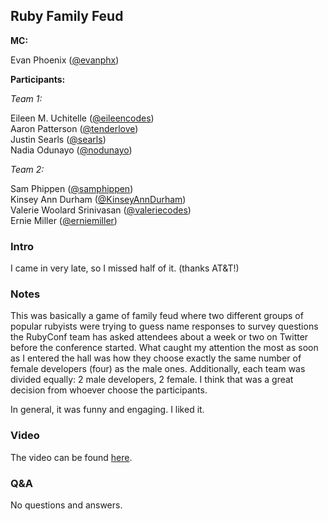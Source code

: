 ## Ruby Family Feud

**MC:**

Evan Phoenix ([@evanphx](https://twitter.com/evanphx))

**Participants:**

_Team 1:_

Eileen M. Uchitelle ([@eileencodes](https://twitter.com/eileencodes))<br />
Aaron Patterson ([@tenderlove](https://twitter.com/tenderlove))<br />
Justin Searls ([@searls](https://twitter.com/searls))<br />
Nadia Odunayo ([@nodunayo](https://twitter.com/nodunayo))

_Team 2:_

Sam Phippen ([@samphippen](https://twitter.com/samphippen))<br />
Kinsey Ann Durham ([@KinseyAnnDurham](https://twitter.com/KinseyAnnDurham))<br />
Valerie Woolard Srinivasan ([@valeriecodes](https://twitter.com/valeriecodes))<br />
Ernie Miller ([@erniemiller](https://twitter.com/erniemiller))

### Intro

I came in very late, so I missed half of it. (thanks AT&T!)

### Notes

This was basically a game of family feud where two different groups of popular rubyists were trying to guess name responses to survey questions the RubyConf team has asked attendees about a week or two on Twitter before the conference started. What caught my attention the most as soon as I entered the hall was how they choose exactly the same number of female developers (four) as the male ones. Additionally, each team was divided equally: 2 male developers, 2 female. I think that was a great decision from whoever choose the participants.

In general, it was funny and engaging. I liked it.

### Video

The video can be found [here](https://confreaks.tv/videos/rubyconf2018-ruby-family-feud).

### Q&A

No questions and answers.
